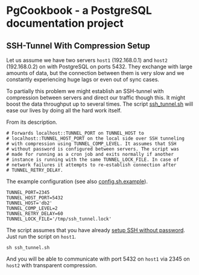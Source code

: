 # PgCookbook - a PostgreSQL documentation project

## SSH-Tunnel With Compression Setup

Let us assume we have two servers `host1` (192.168.0.1) and `host2`
(192.168.0.2) on with PostgreSQL on ports 5432. They exchange with
large amounts of data, but the connection between them is very slow
and we constantly experiencing huge lags or even out of sync cases.

To partially this problem we might establish an SSH-tunnel with
compression between servers and direct our traffic though this. It
might boost the data throughput up to several times. The script
[ssh_tunnel.sh](bin/ssh_tunnel.sh) will ease our lives by doing all
the hard work itself.

From its description.

    # Forwards localhost::TUNNEL_PORT on TUNNEL_HOST to
    # localhost::TUNNEL_HOST_PORT on the local side over SSH tunneling
    # with compression using TUNNEL_COMP_LEVEL. It assumes that SSH
    # without password is configured between servers. The script was
    # made for running as a cron job and exits normally if another
    # instance is running with the same TUNNEL_LOCK_FILE. In case of
    # network failures it attempts to re-establish connection after
    # TUNNEL_RETRY_DELAY.

The example configuration (see also
[config.sh.example](bin/config.sh.example)).

    TUNNEL_PORT=2345
    TUNNEL_HOST_PORT=5432
    TUNNEL_HOST='db2'
    TUNNEL_COMP_LEVEL=2
    TUNNEL_RETRY_DELAY=60
    TUNNEL_LOCK_FILE='/tmp/ssh_tunnel.lock'

The script assumes that you have already [setup SSH without
password](ssh_without_password_setup.md). Just run the script on
`host1`.

    sh ssh_tunnel.sh

And you will be able to communicate with port 5432 on `host1` via 2345
on `host2` with transparent compression.
